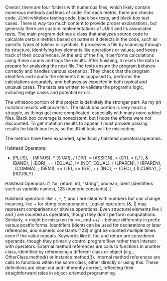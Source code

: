 Overall, there are four folders with numerous files, which likely contain numerous methods and lines of code. For each metric, there are checks code, JUnit whitebox testing code, black box tests, and black box test cases. There is way too much content to provide proper explanations, but generally there are custom implementations of JUnit and its associated tests. The main program defines a class that analyzes source code to calculate certain metrics based on patterns it detects in the code, such as specific types of tokens or symbols. It processes a file by scanning through its structure, identifying key elements like operations or values, and keeps track of their occurrences. At the end of the file, it performs calculations using these counts and logs the results. After finishing, it resets the data to prepare for analyzing the next file.The tests ensure the program behaves correctly and handles various scenarios. They check that the program identifies and counts the elements it is supposed to, performs the calculations accurately, and behaves as expected in both typical and unusual cases. The tests are written to validate the program’s logic, including edge cases and potential errors.

The whitebox portion of this project is definitely the stronger part. As my pit mutation results will prove this. The black box portion is very much a struggle, as things get more complicated, especially with many more added files. Black box coverage is nonexistent, but I hope the efforts were not discounted. To get mutation results to appear, I must provide passing results for black box tests, so the JUnit tests will be misleading.

The metrics have been expanded, specifically halstead operators/operands:

Halstead Operators:
+ (PLUS), - (MINUS), * (STAR), / (DIV), = (ASSIGN), > (GT), < (LT), & (BAND), | (BOR), == (EQUAL), != (NOT_EQUAL), ( (LPAREN), ) (RPAREN), , (COMMA), ; (SEMI), <= (LE), >= (GE), ++ (INC), -- (DEC), { (LCURLY), } (RCURLY)

Halstead Operands:
if, for, return, int, "string", boolean, ident (identifiers such as variable names), 123 (numeric constants), ]

Halstead operators like +, -, *, and / are clear with numbers but can change meaning, like + for string concatenation. Logical operators (&, |) may represent comparisons or bitwise operations. Even structural elements like { and } are counted as operators, though they don't perform computations. Similarly, = might be mistaken for ==, and ++/-- behave differently in prefix versus postfix forms.
Identifiers (ident) can be used for declarations or later references, and numeric constants (123) might be counted multiple times even if the value repeats. Keywords like if, for, and return are considered operands, though they primarily control program flow rather than interact with operators.
	External method references are calls to functions in another class, identified by referencing a different class or object (e.g., OtherClass.method() or instance.method()). Internal method references are calls to functions within the same class, either directly or using this. These definitions are clear-cut and inherently correct, reflecting their straightforward roles in object-oriented programming.
